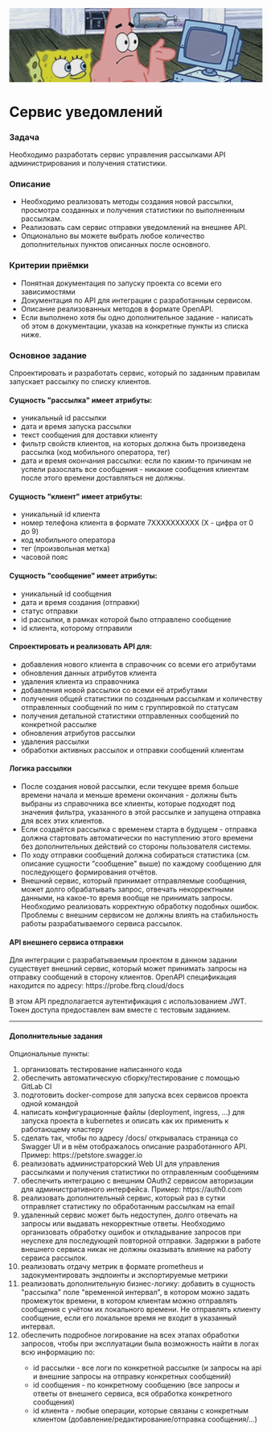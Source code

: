![MasterHead](https://github.com/EBaramia/Cases/blob/main/Case_02/api/gif_file.gif)
<h1>Сервис уведомлений</h1>
<h3>Задача</h3>
<p>Необходимо разработать сервис управления рассылками API администрирования и получения статистики.</p>
<h3>Описание</h3>
<ul>
<li>Необходимо реализовать методы создания новой рассылки, просмотра созданных и получения статистики по выполненным рассылкам.</li>
<li>Реализовать сам сервис отправки уведомлений на внешнее API.</li>
<li>Опционально вы можете выбрать любое количество дополнительных пунктов описанных после основного.</li>
</ul>
<h3>Критерии приёмки</h3>
<ul>
<li>Понятная документация по запуску проекта со всеми его зависимостями</li>
<li>Документация по API для интеграции с разработанным сервисом.</li>
<li>Описание реализованных методов в формате OpenAPI.</li>
<li>Если выполнено хотя бы одно дополнительное задание - написать об этом в документации, указав на конкретные пункты из списка ниже.</li>
</ul>
<h3>Основное задание</h3>
<p>Спроектировать и разработать сервис, который по заданным правилам запускает рассылку по списку клиентов.<p>
<h4>Сущность "рассылка" имеет атрибуты:</h4>
<ul>
<li>уникальный id рассылки
<li>дата и время запуска рассылки</li>
<li>текст сообщения для доставки клиенту</li>
<li> фильтр свойств клиентов, на которых должна быть произведена рассылка (код мобильного оператора, тег)</li>
<li>дата и время окончания рассылки: если по каким-то причинам не успели разослать все сообщения - никакие сообщения клиентам после этого времени доставляться не должны.</li>
</ul>
<h4>Сущность "клиент" имеет атрибуты:</h4>
<ul>
<li>уникальный id клиента</li>
<li>номер телефона клиента в формате 7XXXXXXXXXX (X - цифра от 0 до 9)</li>
<li>код мобильного оператора</li>
<li>тег (произвольная метка)</li>
<li>часовой пояс</li>
</ul>
<h4>Сущность "сообщение" имеет атрибуты:</h4>
<ul>
<li>уникальный id сообщения</li>
<li>дата и время создания (отправки)</li>
<li>статус отправки</li>
<li>id рассылки, в рамках которой было отправлено сообщение</li>
<li>id клиента, которому отправили</li>
</ul>
<h4>Спроектировать и реализовать API для:</h4>
<ul>
<li>добавления нового клиента в справочник со всеми его атрибутами</li>
<li>обновления данных атрибутов клиента</li>
<li>удаления клиента из справочника</li>
<li>добавления новой рассылки со всеми её атрибутами</li>
<li>получения общей статистики по созданным рассылкам и количеству отправленных сообщений по ним с группировкой по статусам</li>
<li>получения детальной статистики отправленных сообщений по конкретной рассылке</li>
<li>обновления атрибутов рассылки</li>
<li>удаления рассылки</li>
<li>обработки активных рассылок и отправки сообщений клиентам</li>
</ul>
<h4>Логика рассылки</h4>
<ul>
<li>После создания новой рассылки, если текущее время больше времени начала и меньше времени окончания - должны быть выбраны из справочника все клиенты, которые подходят под значения фильтра, указанного в этой рассылке и запущена отправка для всех этих клиентов.</li>
<li>Если создаётся рассылка с временем старта в будущем - отправка должна стартовать автоматически по наступлению этого времени без дополнительных действий со стороны пользователя системы.</li>
<li>По ходу отправки сообщений должна собираться статистика (см. описание сущности "сообщение" выше) по каждому сообщению для последующего формирования отчётов.</li>
<li>Внешний сервис, который принимает отправляемые сообщения, может долго обрабатывать запрос, отвечать некорректными данными, на какое-то время вообще не принимать запросы. Необходимо реализовать корректную обработку подобных ошибок. Проблемы с внешним сервисом не должны влиять на стабильность работы разрабатываемого сервиса рассылок.</li>
</ul>
<h4>API внешнего сервиса отправки</h4>
<p>Для интеграции с разрабатываемым проектом в данном задании существует внешний сервис, который может принимать запросы на отправку сообщений в сторону клиентов.
OpenAPI спецификация находится по адресу: https://probe.fbrq.cloud/docs</p>
<p>В этом API предполагается аутентификация с использованием JWT. Токен доступа предоставлен вам вместе с тестовым заданием.</p>
<hr>
<h4>Дополнительные задания</h4>
<p>Опциональные пункты:</p>
<ol>
<li>организовать тестирование написанного кода</li>
<li>обеспечить автоматическую сборку/тестирование с помощью GitLab CI</li>
<li>подготовить docker-compose для запуска всех сервисов проекта одной командой</li>
<li>написать конфигурационные файлы (deployment, ingress, …) для запуска проекта в kubernetes и описать как их применить к работающему кластеру</li>
<li>сделать так, чтобы по адресу /docs/ открывалась страница со Swagger UI и в нём отображалось описание разработанного API. Пример: https://petstore.swagger.io</li>
<li>реализовать администраторский Web UI для управления рассылками и получения статистики по отправленным сообщениям</li>
<li>обеспечить интеграцию с внешним OAuth2 сервисом авторизации для административного интерфейса. Пример: https://auth0.com</li>
<li>реализовать дополнительный сервис, который раз в сутки отправляет статистику по обработанным рассылкам на email</li>
<li>удаленный сервис может быть недоступен, долго отвечать на запросы или выдавать некорректные ответы. Необходимо организовать обработку ошибок и откладывание запросов при неуспехе для последующей повторной отправки. Задержки в работе внешнего сервиса никак не должны оказывать влияние на работу сервиса рассылок.</li>
<li>реализовать отдачу метрик в формате prometheus и задокументировать эндпоинты и экспортируемые метрики</li>
<li>реализовать дополнительную бизнес-логику: добавить в сущность "рассылка" поле "временной интервал", в котором можно задать промежуток времени, в котором клиентам можно отправлять сообщения с учётом их локального времени. Не отправлять клиенту сообщение, если его локальное время не входит в указанный интервал.</li>
<li>обеспечить подробное логирование на всех этапах обработки запросов, чтобы при эксплуатации была возможность найти в логах всю информацию по:</li>
<ul>
<li>id рассылки - все логи по конкретной рассылке (и запросы на api и внешние запросы на отправку конкретных сообщений)</li>
<li>id сообщения - по конкретному сообщению (все запросы и ответы от внешнего сервиса, вся обработка конкретного сообщения)</li>
<li>id клиента - любые операции, которые связаны с конкретным клиентом (добавление/редактирование/отправка сообщения/…)</li>
</ul>
</ol>
